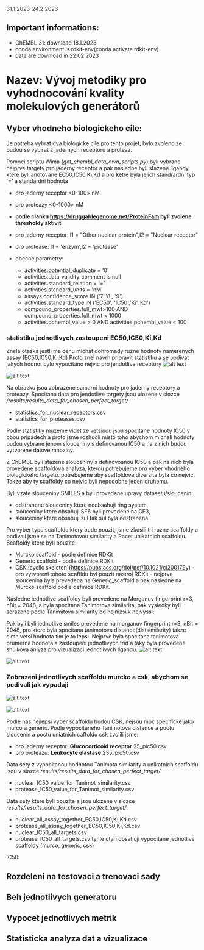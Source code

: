 31.1.2023-24.2.2023

## Important informations:
* ChEMBL 31: download 18.1.2023
* conda environment is rdkit-env(conda activate rdkit-env)
* data are download in 22.02.2023


# Nazev: Vývoj metodiky pro vyhodnocování kvality molekulových generátorů

## Vyber vhodneho biologickeho cile:
Je potreba vybrat dva biologicke cile pro tento projet, bylo zvoleno ze budou se vybirat z jadernych receptoru a proteaz. 

Pomoci scriptu Wima (*get_chembl_data_own_scripts.py*) byli vybrane nejprve targety pro jaderny receptor a pak nasledne byli stazene ligandy, ktere byli anotovane EC50,IC50,Ki,Kd a pro ketre byla jejich standrardni typ '=' a standardni hodnota
* pro jaderny receptor  <0-100> nM.
* pro proteazy <0-1000> nM 
* **podle clanku https://druggablegenome.net/ProteinFam byli zvolene thresholdy aktivit** 

* pro jaderny receptor: l1 = "Other nuclear protein",l2 = "Nuclear receptor"
* pro protease: l1 = 'enzym',l2 = 'protease'

* obecne parametry: 
    * activities.potential_duplicate = '0' 
    * activities.data_validity_comment is null  
    * activities.standard_relation = '=' 
    * activities.standard_units = 'nM' 
    * assays.confidence_score IN ('7','8', '9') 
    * activities.standard_type IN ('EC50', 'IC50','Ki','Kd') 
    * compound_properties.full_mwt>100 AND compound_properties.full_mwt < 1000 
    * activities.pchembl_value > 0 AND activities.pchembl_value < 100 

### statistika jednotlivych zastoupeni EC50,IC50,Ki,Kd
Znela otazka jestli ma cenu michat dohromady ruzne hodnoty namerenych assay (EC50,IC50,Ki,Kd)
Proto znel navrh pripravit statistiku a se podivat jakych hodnot bylo vypocitano nejvic pro jendotlive receptory
![alt text](img/statistika_zastoupeni_EC50,IC50,Ki,Kd_pro_jaderne_receptory.png)

![alt text](img/statistika_zastoupeni_EC50,IC50,Ki,Kd_pro_proteazy.png)


Na obrazku jsou zobrazene sumarni hodnoty pro jaderny receptory a proteazy.
Spocitana data pro jendotlive targety jsou ulozene v slozce */results/results_data_for_chosen_perfect_target/*
* statistics_for_nuclear_receptors.csv
* statistics_for_proteases.csv

Podle statistiky muzeme videt ze vetsinou jsou spocitane hodnoty IC50 v obou pripadech a proto jsme rozhodli misto toho abychom michali hodnoty budou vybrane jenom slouceniny s definovanou IC50 a na z nich budou vytvorene datove mnoziny.

Z ChEMBL byli stazene slouceniny s definovoanou IC50 a pak na nich byla provedene scaffoldova analyza, kterou potrebujeme pro vyber vhodneho biologickeho targetu. potrebujeme aby scaffoldova diverzita byla co nejvic. Takze aby ty scaffoldy co nejvic byli nepodobne jeden druhemu.

Byli vzate slouceniny SMILES a byli provedene upravy datasetu/sloucenin:
* odstranene slouceniny ktere neobsahuji ring system, 
* slouceniny ktere obsahuji SF6 byli prevedene na CF3, 
* slouceniny ktere obsahuji sul tak sul byla odstranena


Pro vyber typu scaffoldu ktery bude pouzit, jsme zkusili tri ruzne scaffoldy a podivali jsme se na Tanimotovou similarity a Pocet unikatnich scaffoldu. Scaffoldy ktere byli pouzite:
* Murcko scaffold - podle definice RDKit
* Generic scaffold - podle definice RDKit
* CSK (cyclic skeleton)(https://pubs.acs.org/doi/pdf/10.1021/ci200179y) - pro vytvoreni tohoto scaffldu byl pouzit nastroj RDKit - nejprve sloucenina byla prevedena na Generic_scaffold a pak nasledne na Murcko scaffold podle definice RDKit.

Nasledne jednotlive scaffoldy byli prevedene na Morganuv fingerprint r=3,  nBit = 2048, a byla spocitana Tanimotova similarita, pak vysledky byli serazene podle Tanimitova similarity od nejnizsi k nejvyssi:


Pak byli byli jednotlive smiles prevedene na morganuv fingerprint r=3,  nBit = 2048, pro ktere byla spocitana tanimotova distance(distsimilarity) takze cimn vetsi hodnota tim je to lepsi. Nejprve byla spocitana tanimotova prumerna hodnota a zastoupeni jednotlivych trid a taky byla provedene shulkova anlyza pro vizualizaci jednotlivych ligandu.
![alt text](img/nuclear_Tanim_sim_and_unic_scaf_for_murck,gener,csk.png)

![alt text](img/proteaz_Tanim_sim_and_unic_scaf_for_murck,gener,csk.png)

### Zobrazeni jednotlivych scaffoldu murcko a csk, abychom se podivali jak vypadaji
![alt text](img/nuclear_draw_scaffolds_murco_Glucocorticoid_r.png)

![alt text](img/nuclear_draw_scaffolds_csk_Glucocorticoid_r.png)

Podle nas nejlepsi vyber scaffoldu budou CSK, nejsou moc specificke jako murco a generic.
Podle vypocitaneho Tanimotova distance a poctu sloucenin a poctu uniatnich caffoldu csk zvolili jsme:
* pro jaderny receptor: **Glucocorticoid receptor** 25_pic50.csv
* pro proteazu: **Leukocyte elastase**  235_pic50.csv

Data sety z vypocitanou hodnotou Tanimota similarity a unikatnich scaffoldu jsou v slozce *results/results_data_for_chosen_perfect_target/*
* nuclear_IC50_value_for_Tanimot_similarity.csv
* protease_IC50_value_for_Tanimot_similarity.csv

Data sety ktere byli pouzite a jsou ulozene v slozce *results/results_data_for_chosen_perfect_target/*:
* nuclear_all_assay_together_EC50,IC50,Ki,Kd.csv
* protease_all_assay_together_EC50,IC50,Ki,Kd.csv
* nuclear_IC50_all_targets.csv
* protease_IC50_all_targets.csv
tyhle ctyri obsahuji vypocitane jednotlive scaffoldy (murco, generic, csk)




IC50:



## Rozdeleni na testovaci a trenovaci sady


## Beh jednotlivych generatoru


## Vypocet jednotlivych metrik

## Statisticka analyza dat a vizualizace